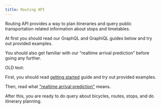 ```yaml
---
title: Routing API
---
```

Routing API provides a way to plan itineraries and query public transportation related
information about stops and timetables.

At first you should read our GraphQL and GraphiQL guides below and try out provided examples.

You should also get familiar with our “realtime arrival prediction” before going any further.

OLD text:

First, you should read [getting started](./1-getting-started/) guide and try out provided examples.

Then, read what ["realtime arrival prediction"](./2-realtime-arrival-prediction/) means.

After this, you are ready to do query about bicycles, routes, stops, and do itinerary planning.

